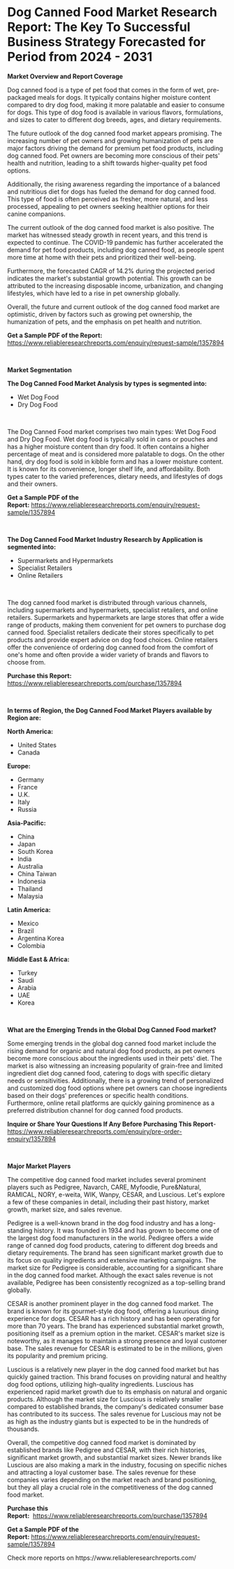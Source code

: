 <p><h1>Dog Canned Food Market Research Report: The Key To Successful Business Strategy Forecasted for Period from 2024 - 2031</h1></p><p><strong>Market Overview and Report Coverage</strong></p>
<p><p>Dog canned food is a type of pet food that comes in the form of wet, pre-packaged meals for dogs. It typically contains higher moisture content compared to dry dog food, making it more palatable and easier to consume for dogs. This type of dog food is available in various flavors, formulations, and sizes to cater to different dog breeds, ages, and dietary requirements.</p><p>The future outlook of the dog canned food market appears promising. The increasing number of pet owners and growing humanization of pets are major factors driving the demand for premium pet food products, including dog canned food. Pet owners are becoming more conscious of their pets' health and nutrition, leading to a shift towards higher-quality pet food options.</p><p>Additionally, the rising awareness regarding the importance of a balanced and nutritious diet for dogs has fueled the demand for dog canned food. This type of food is often perceived as fresher, more natural, and less processed, appealing to pet owners seeking healthier options for their canine companions.</p><p>The current outlook of the dog canned food market is also positive. The market has witnessed steady growth in recent years, and this trend is expected to continue. The COVID-19 pandemic has further accelerated the demand for pet food products, including dog canned food, as people spent more time at home with their pets and prioritized their well-being.</p><p>Furthermore, the forecasted CAGR of 14.2% during the projected period indicates the market's substantial growth potential. This growth can be attributed to the increasing disposable income, urbanization, and changing lifestyles, which have led to a rise in pet ownership globally.</p><p>Overall, the future and current outlook of the dog canned food market are optimistic, driven by factors such as growing pet ownership, the humanization of pets, and the emphasis on pet health and nutrition.</p></p>
<p><strong>Get a Sample PDF of the Report:</strong> <a href="https://www.reliableresearchreports.com/enquiry/request-sample/1357894">https://www.reliableresearchreports.com/enquiry/request-sample/1357894</a></p>
<p>&nbsp;</p>
<p><strong>Market Segmentation</strong></p>
<p><strong>The Dog Canned Food Market Analysis by types is segmented into:</strong></p>
<p><ul><li>Wet Dog Food</li><li>Dry Dog Food</li></ul></p>
<p>&nbsp;</p>
<p><p>The Dog Canned Food market comprises two main types: Wet Dog Food and Dry Dog Food. Wet dog food is typically sold in cans or pouches and has a higher moisture content than dry food. It often contains a higher percentage of meat and is considered more palatable to dogs. On the other hand, dry dog food is sold in kibble form and has a lower moisture content. It is known for its convenience, longer shelf life, and affordability. Both types cater to the varied preferences, dietary needs, and lifestyles of dogs and their owners.</p></p>
<p><strong>Get a Sample PDF of the Report:</strong>&nbsp;<a href="https://www.reliableresearchreports.com/enquiry/request-sample/1357894">https://www.reliableresearchreports.com/enquiry/request-sample/1357894</a></p>
<p>&nbsp;</p>
<p><strong>The Dog Canned Food Market Industry Research by Application is segmented into:</strong></p>
<p><ul><li>Supermarkets and Hypermarkets</li><li>Specialist Retailers</li><li>Online Retailers</li></ul></p>
<p>&nbsp;</p>
<p><p>The dog canned food market is distributed through various channels, including supermarkets and hypermarkets, specialist retailers, and online retailers. Supermarkets and hypermarkets are large stores that offer a wide range of products, making them convenient for pet owners to purchase dog canned food. Specialist retailers dedicate their stores specifically to pet products and provide expert advice on dog food choices. Online retailers offer the convenience of ordering dog canned food from the comfort of one's home and often provide a wider variety of brands and flavors to choose from.</p></p>
<p><strong>Purchase this Report:</strong>&nbsp; <a href="https://www.reliableresearchreports.com/purchase/1357894">https://www.reliableresearchreports.com/purchase/1357894</a></p>
<p>&nbsp;</p>
<p><strong>In terms of Region, the Dog Canned Food Market Players available by Region are:</strong></p>
<p>
    <p> <strong> North America: </strong>
        <ul>
            <li>United States</li>
            <li>Canada</li>
        </ul>
        </p> 
    <p> <strong> Europe: </strong>
        <ul>
            <li>Germany</li>
            <li>France</li>
            <li>U.K.</li>
            <li>Italy</li>
            <li>Russia</li>
        </ul>
        </p> 
    <p> <strong> Asia-Pacific: </strong>
        <ul>
            <li>China</li>
            <li>Japan</li>
            <li>South Korea</li>
            <li>India</li>
            <li>Australia</li>
            <li>China Taiwan</li>
            <li>Indonesia</li>
            <li>Thailand</li>
            <li>Malaysia</li>
        </ul>
        </p> 
    <p> <strong> Latin America: </strong>
        <ul>
            <li>Mexico</li>
            <li>Brazil</li>
            <li>Argentina Korea</li>
            <li>Colombia</li>
        </ul>
        </p> 
    <p> <strong> Middle East & Africa: </strong>
        <ul>
            <li>Turkey</li>
            <li>Saudi</li>
            <li>Arabia</li>
            <li>UAE</li>
            <li>Korea</li>
        </ul>
    </p>
    </p>
<p>&nbsp;</p>
<p><strong>What are the Emerging Trends in the Global Dog Canned Food market?</strong></p>
<p><p>Some emerging trends in the global dog canned food market include the rising demand for organic and natural dog food products, as pet owners become more conscious about the ingredients used in their pets' diet. The market is also witnessing an increasing popularity of grain-free and limited ingredient diet dog canned food, catering to dogs with specific dietary needs or sensitivities. Additionally, there is a growing trend of personalized and customized dog food options where pet owners can choose ingredients based on their dogs' preferences or specific health conditions. Furthermore, online retail platforms are quickly gaining prominence as a preferred distribution channel for dog canned food products.</p></p>
<p><strong>Inquire or Share Your Questions If Any Before Purchasing This Report</strong>- <a href="https://www.reliableresearchreports.com/enquiry/pre-order-enquiry/1357894">https://www.reliableresearchreports.com/enquiry/pre-order-enquiry/1357894</a></p>
<p>&nbsp;</p>
<p><strong>Major Market Players</strong></p>
<p><p>The competitive dog canned food market includes several prominent players such as Pedigree, Navarch, CARE, Myfoodie, Pure&Natural, RAMICAL, NORY, e-weita, WIK, Wanpy, CESAR, and Luscious. Let's explore a few of these companies in detail, including their past history, market growth, market size, and sales revenue.</p><p>Pedigree is a well-known brand in the dog food industry and has a long-standing history. It was founded in 1934 and has grown to become one of the largest dog food manufacturers in the world. Pedigree offers a wide range of canned dog food products, catering to different dog breeds and dietary requirements. The brand has seen significant market growth due to its focus on quality ingredients and extensive marketing campaigns. The market size for Pedigree is considerable, accounting for a significant share in the dog canned food market. Although the exact sales revenue is not available, Pedigree has been consistently recognized as a top-selling brand globally.</p><p>CESAR is another prominent player in the dog canned food market. The brand is known for its gourmet-style dog food, offering a luxurious dining experience for dogs. CESAR has a rich history and has been operating for more than 70 years. The brand has experienced substantial market growth, positioning itself as a premium option in the market. CESAR's market size is noteworthy, as it manages to maintain a strong presence and loyal customer base. The sales revenue for CESAR is estimated to be in the millions, given its popularity and premium pricing.</p><p>Luscious is a relatively new player in the dog canned food market but has quickly gained traction. This brand focuses on providing natural and healthy dog food options, utilizing high-quality ingredients. Luscious has experienced rapid market growth due to its emphasis on natural and organic products. Although the market size for Luscious is relatively smaller compared to established brands, the company's dedicated consumer base has contributed to its success. The sales revenue for Luscious may not be as high as the industry giants but is expected to be in the hundreds of thousands.</p><p>Overall, the competitive dog canned food market is dominated by established brands like Pedigree and CESAR, with their rich histories, significant market growth, and substantial market sizes. Newer brands like Luscious are also making a mark in the industry, focusing on specific niches and attracting a loyal customer base. The sales revenue for these companies varies depending on the market reach and brand positioning, but they all play a crucial role in the competitiveness of the dog canned food market.</p></p>
<p><strong>Purchase this Report:</strong>&nbsp;&nbsp;<a href="https://www.reliableresearchreports.com/purchase/1357894">https://www.reliableresearchreports.com/purchase/1357894</a></p>
<p></p>
<p><strong>Get a Sample PDF of the Report:</strong>&nbsp;<a href="https://www.reliableresearchreports.com/enquiry/request-sample/1357894">https://www.reliableresearchreports.com/enquiry/request-sample/1357894</a></p>
<p>Check more reports on https://www.reliableresearchreports.com/</p>